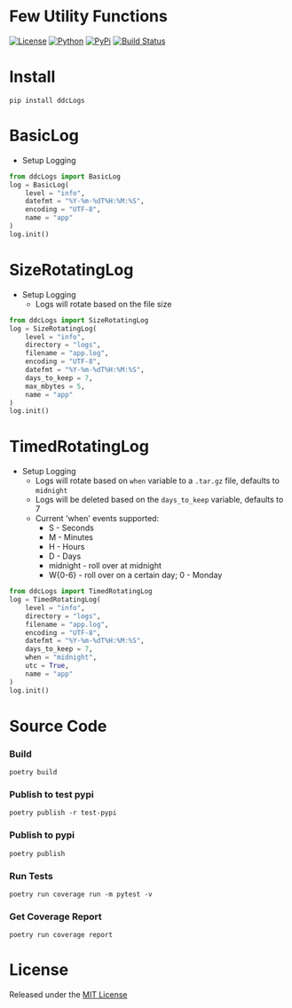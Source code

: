 # Few Utility Functions

[![License](https://img.shields.io/github/license/ddc/ddcLogs.svg?style=plastic)](https://github.com/ddc/ddcLogs/blob/master/LICENSE)
[![Python](https://img.shields.io/badge/Python-3.10+-blue.svg?style=plastic)](https://www.python.org)
[![PyPi](https://img.shields.io/pypi/v/ddcLogs.svg?style=plastic)](https://pypi.python.org/pypi/ddcLogs)
[![Build Status](https://img.shields.io/endpoint.svg?url=https%3A//actions-badge.atrox.dev/ddc/ddcLogs/badge?ref=main&style=plastic&label=build&logo=none)](https://actions-badge.atrox.dev/ddc/ddcLogs/goto?ref=main)


# Install
```shell
pip install ddcLogs
```


# BasicLog
+ Setup Logging
```python
from ddcLogs import BasicLog
log = BasicLog(
    level = "info",
    datefmt = "%Y-%m-%dT%H:%M:%S",
    encoding = "UTF-8",
    name = "app"
)
log.init()
```


# SizeRotatingLog
+ Setup Logging
    + Logs will rotate based on the file size
```python
from ddcLogs import SizeRotatingLog
log = SizeRotatingLog(
    level = "info",
    directory = "logs",
    filename = "app.log",
    encoding = "UTF-8",
    datefmt = "%Y-%m-%dT%H:%M:%S",
    days_to_keep = 7,
    max_mbytes = 5,
    name = "app"
)
log.init()
```


# TimedRotatingLog
+ Setup Logging
    + Logs will rotate based on `when` variable to a `.tar.gz` file, defaults to `midnight`
    + Logs will be deleted based on the `days_to_keep` variable, defaults to 7
    + Current 'when' events supported:
        + S - Seconds
        + M - Minutes
        + H - Hours
        + D - Days
        + midnight - roll over at midnight
        + W{0-6} - roll over on a certain day; 0 - Monday
```python
from ddcLogs import TimedRotatingLog
log = TimedRotatingLog(
    level = "info",
    directory = "logs",
    filename = "app.log",
    encoding = "UTF-8",
    datefmt = "%Y-%m-%dT%H:%M:%S",
    days_to_keep = 7,
    when = "midnight",
    utc = True,
    name = "app"
)
log.init()
```


# Source Code
### Build
```shell
poetry build
```

### Publish to test pypi
```shell
poetry publish -r test-pypi
```

### Publish to pypi
```shell
poetry publish
```


### Run Tests
```shell
poetry run coverage run -m pytest -v
```


### Get Coverage Report
```shell
poetry run coverage report
```


# License
Released under the [MIT License](LICENSE)
